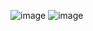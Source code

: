 ![image](https://github.com/youhuangla/images/blob/main/20210530144559.png)
![image](https://github.com/youhuangla/images/blob/main/20210530144708.png)
